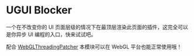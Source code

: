 # UGUI Blocker

一个在不改变你的 UI 页面层级的情况下在最顶层渲染此页面的插件，这完全可以是你异步 UI 编程的入口，快来试试吧。

配合 [WebGLThreadingPatcher](https://github.com/VolodymyrBS/WebGLThreadingPatcher) 本模块可以在 WebGL 平台也能正常使用哦！



